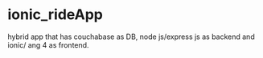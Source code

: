 # ionic_rideApp
hybrid app that has couchabase as DB, node js/express js as backend and ionic/ ang 4 as frontend.
